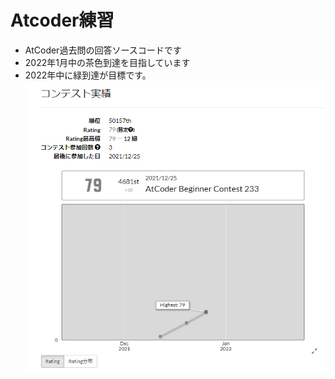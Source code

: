 # Atcoder練習
- AtCoder過去問の回答ソースコードです <br>
- 2022年1月中の茶色到達を目指しています <br>
- 2022年中に緑到達が目標です。
　　
![imag](https://github.com/daichiterazawa/Atcoder/blob/master/img/1225.png)

